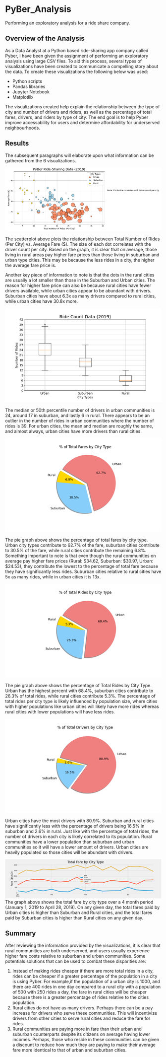 # PyBer_Analysis
Performing an exploratory analysis for a ride share company.

## Overview of the Analysis
As a Data Analyst at a Python based ride-sharing app company called Pyber, I have been given the assignment of performing an exploratory analysis using large CSV files. To aid this process, several types of visualizations have been created to communicate a compelling story about the data. To create these visualizations the following below was used:
- Python scripts
- Pandas libraries
- Jupyter Notebook
- Matplotlib

The visualizations created help explain the relationship between the type of city and number of drivers and riders, as well as the percentage of total fares, drivers, and riders by type of city. The end goal is to help Pyber improve accessability for users and determine affordability for underserved neighbourhoods.

## Results
The subsequent paragraphs will elaborate upon what information can be gathered from the 6 visualizations.

![image_name](https://github.com/Mugunthan24/PyBer_Analysis/blob/main/analysis/Fig1.png)

The scatterplot above plots the relationship between Total Number of Rides (Per City) vs. Average Fare ($). The size of each dot correlates with the driver count per city. Based on the graph, it is clear that on average, those living in rural areas pay higher fare prices than those living in suburban and urban type cities. This may be because the less rides in a city, the higher the average fare price is. 

Another key piece of information to note is that the dots in the rural cities are usually a lot smaller than those in the Suburban and Urban cities. The reason for higher fare price can also be because rural cities have fewer drivers available, while urban cities appear to be abundant with drivers. Suburban cities have about 6.3x as many drivers compared to rural cities, while urban cities have 30.8x more.

![image_name](https://github.com/Mugunthan24/PyBer_Analysis/blob/main/analysis/Fig2.png)

The median or 50th percentile number of drivers in urban communities is 24, around 17 in suburban, and lastly 6 in rural. There appears to be an outlier in the number of rides in urban communities where the number of rides is 39. For urban cities, the mean and median are roughly the same, and almost always, urban cities have more drivers than rural cities. 

![image_name](https://github.com/Mugunthan24/PyBer_Analysis/blob/main/analysis/Fig3.png)

The pie graph above shows the percentage of total fares by city type. Urban city types contribute to 62.7% of the fare, suburban cities contribute to 30.5% of the fare, while rural cities contribute the remaining 6.8%. Something important to note is that even though the rural communities on average pay higher fare prices (Rural: $34.62, Suburban: $30.97, Urban: $24.53), they contribute the lowest to the percentage of total fare because they have significantly less rides. Suburban cities relative to rural cities have 5x as many rides, while in urban cities it is 13x. 

![image_name](https://github.com/Mugunthan24/PyBer_Analysis/blob/main/analysis/Fig4.png)

The pie graph above shows the percentage of Total Rides by City Type. Urban has the highest percent with 68.4%, suburban cities contribute to 26.3% of total rides, while rural cities contribute 5.3%. The percentage of total rides per city type is likely influenced by population size, where cities with higher populations like urban cities will likely have more rides whereas rural cities with lower populations will have less rides.

![image_name](https://github.com/Mugunthan24/PyBer_Analysis/blob/main/analysis/Fig5.png)

Urban cities have the most drivers with 80.9%. Suburban and rural cities have significantly less with the percentage of drivers being 16.5% in suburban and 2.6% in rural. Just like with the percentage of total rides, the number of drivers in each city is likely correlated to its population. Rural communities have a lower population than suburban and urban communities so it will have a lower amount of drivers. Urban cities are heavily populated so those cities will be abundant with drivers.

![image_name](https://github.com/Mugunthan24/PyBer_Analysis/blob/main/analysis/PyBer_fare_summary.png)
The graph above shows the total fare by city type over a 4 month period (January 1, 2019 to April 28, 2019). On any given day, the total fares paid by Urban cities is higher than Suburban and Rural cities, and the total fares paid by Suburban cities is higher than Rural cities on any given day.

## Summary
After reviewing the information provided by the visualizations, it is clear that rural communities are both underserved, and users usually experience higher fare costs relative to suburban and urban communities. Some potentials solutions that can be used to combat these disparities are:
1. Instead of making rides cheaper if there are more total rides in a city, rides can be cheaper if a greater percentage of the population in a city is using Pyber. For example,if the population of a urban city is 1000, and there are 400 rides in one day compared to a rural city with a population of 500 with 250 rides a day, the fare in rural cities will be cheaper because there is a greater percentage of rides relative to the cities population.
2. Rural cities do not have as many drivers. Perhaps there can be a pay increase for drivers who serve these communities. This will incentivize drivers from other cities to serve rural cities and reduce the fare for rides.
3. Rural communities are paying more in fare than their urban and suburban counterparts despite its citizens on average having lower incomes. Perhaps, those who reside in these communities can be given a discount to reduce how much they are paying to make their average fare more identical to that of urban and suburban cities.